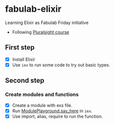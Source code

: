 # fabulab-elixir
Learning Elixir as Fabulab Friday initiative
- Following [Pluralsight course](https://app.pluralsight.com/library/courses/elixir-getting-started/table-of-contents)

## First step
- [x] Install Elixir
- [x] Use `iex` to run some code to try out basic types.

## Second step
### Create modules and functions
- [x] Create a module with exs file.
- [x] Run [ModulePlayground.say_here](./module_playground.exs) in `iex`.
- [x] Use import, alias, require to run the function.